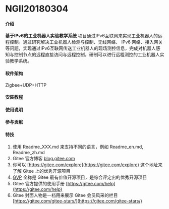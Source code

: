 # NGII20180304

#### 介绍
**基于IPv6的工业机器人实验教学系统**
项目通过IPv6互联网来实现工业机器人的远程控制。通过研究解决工业机器人检测与控制、无线网络、 IPv6 网络、接入网关等问题，实现通过IPv6互联网传送工业机器人的现场测控信息，完成对机器人感知与控制节点的远程直接访问与远程控制，研制可以进行远程测控的工业机器人实验教学系统。

#### 软件架构
Zigbee+UDP+HTTP


#### 安装教程







#### 使用说明







#### 参与贡献








#### 特技

1.  使用 Readme\_XXX.md 来支持不同的语言，例如 Readme\_en.md, Readme\_zh.md
2.  Gitee 官方博客 [blog.gitee.com](https://blog.gitee.com)
3.  你可以 [https://gitee.com/explore](https://gitee.com/explore) 这个地址来了解 Gitee 上的优秀开源项目
4.  [GVP](https://gitee.com/gvp) 全称是 Gitee 最有价值开源项目，是综合评定出的优秀开源项目
5.  Gitee 官方提供的使用手册 [https://gitee.com/help](https://gitee.com/help)
6.  Gitee 封面人物是一档用来展示 Gitee 会员风采的栏目 [https://gitee.com/gitee-stars/](https://gitee.com/gitee-stars/)
